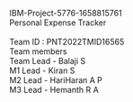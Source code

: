IBM-Project-5776-1658815761 <br>
Personal Expense Tracker  <br>  
Team ID : PNT2022TMID16565 <br>
Team members  <br>
Team Lead - Balaji S <br>
M1 Lead - Kiran S   <br>
M2 Lead - HariHaran A P <br>
M3 Lead - Hemanth R A
